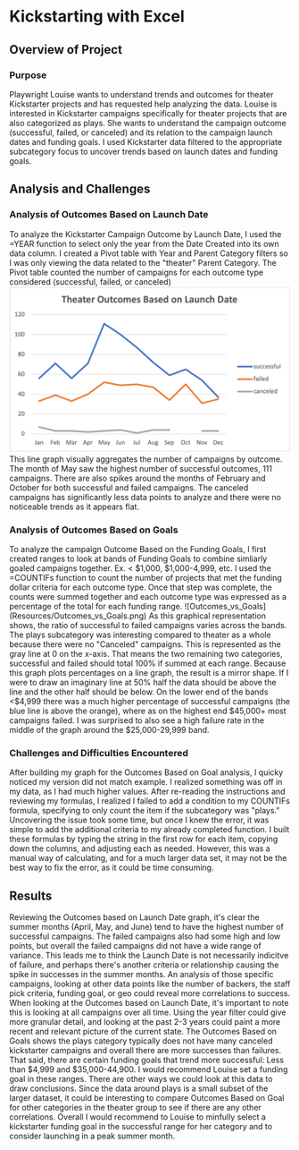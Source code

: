 # Kickstarting with Excel

## Overview of Project
### Purpose
Playwright Louise wants to understand trends and outcomes for theater Kickstarter projects and has requested help analyzing the data. Louise is interested in Kickstarter campaigns specifically for theater projects that are also categorized as plays. She wants to understand the campaign outcome (successful, failed, or canceled) and its relation to the campaign launch dates and funding goals. I used Kickstarter data filtered to the appropriate subcategory focus to uncover trends based on launch dates and funding goals.
## Analysis and Challenges
### Analysis of Outcomes Based on Launch Date
To analyze the Kickstarter Campaign Outcome by Launch Date, I used the =YEAR function to select only the year from the Date Created into its own data column. I created a Pivot table with Year and Parent Category filters so I was only viewing the data related to the "theater" Parent Category. The Pivot table counted the number of campaigns for each outcome type considered (successful, failed, or canceled)
![Theater_Outcomes_vs_Launch](Resources/Theater_Outcomes_vs_Launch.png)
This line graph visually aggregates the number of campaigns by outcome. The month of May saw the highest number of successful outcomes, 111 campaigns. There are also spikes around the months of February and October for both successful and failed campaigns. The canceled campaigns has significantly less data points to analyze and there were no noticeable trends as it appears flat.
### Analysis of Outcomes Based on Goals
To analyze the campaign Outcome Based on the Funding Goals, I first created ranges to look at bands of Funding Goals to combine simliarly goaled campaigns together. Ex. < $1,000, $1,000-4,999, etc. I used the =COUNTIFs function to count the number of projects that met the funding dollar criteria for each outcome type. Once that step was complete, the counts were summed together and each outcome type was expressed as a percentage of the total for each funding range. 
![Outcomes_vs_Goals](Resources/Outcomes_vs_Goals.png)
As this graphical representation shows, the ratio of successful to failed campaigns varies across the bands. The plays subcategory was interesting compared to theater as a whole because there were no "Canceled" campaigns. This is represented as the gray line at 0 on the x-axis. That means the two remaining two categories, successful and failed should total 100% if summed at each range. Because this graph plots percentages on a line graph, the result is a mirror shape. If I were to draw an imaginary line at 50% half the data should be above the line and the other half should be below. On the lower end of the bands <$4,999 there was a much higher percentage of successful campaigns (the blue line is above the orange), where as on the highest end $45,000+ most campaigns failed. I was surprised to also see a high failure rate in the middle of the graph around the $25,000-29,999 band.
### Challenges and Difficulties Encountered

After building my graph for the Outcomes Based on Goal analysis, I quicky noticed my version did not match example. I realized something was off in my data, as I had much higher values. After re-reading the instructions and reviewing my formulas, I realized I failed to add a condition to my COUNTIFs formula, specifying to only count the item if the subcategory was "plays." Uncovering the issue took some time, but once I knew the error, it was simple to add the additional criteria to my already completed function. I built these formulas by typing the string in the first row for each item, copying down the columns, and adjusting each as needed. However, this was a manual way of calculating, and for a much larger data set, it may not be the best way to fix the error, as it could be time consuming.

## Results
Reviewing the Outcomes based on Launch Date graph, it's clear the summer months (April, May, and June) tend to have the highest number of successful campaigns. The failed campaigns also had some high and low points, but overall the failed campaigns did not have a wide range of variance. This leads me to think the Launch Date is not necessarily indicitve of failure, and perhaps there's another criteria or relationship causing the spike in successes in the summer months. An analysis of those specific campaigns, looking at other data points like the number of backers, the staff pick criteria, funding goal, or geo could reveal more correlations to success.
When looking at the Outcomes based on Launch Date, it's important to note this is looking at all campaigns over all time. Using the year filter could give more granular detail, and looking at the past 2-3 years could paint a more recent and relevant picture of the current state.
The Outcomes Based on Goals shows the plays category typically does not have many canceled kickstarter campaigns and overall there are more successes than failures. That said, there are certain funding goals that trend more successful: Less than $4,999 and $35,000-44,900. I would recommend Louise set a funding goal in these ranges.
There are other ways we could look at this data to draw conclusions. Since the data around plays is a small subset of the larger dataset, it could be interesting to compare Outcomes Based on Goal for other categories in the theater group to see if there are any other correlations. Overall I would recommend to Louise to minfully select a kickstarter funding goal in the successful range for her category and to consider launching in a peak summer month.
